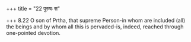 +++
title = "22 पुरुषः स"

+++
8.22 O son of Prtha, that supreme Person-in whom are included (all) the
beings and by whom all this is pervaded-is, indeed, reached through
one-pointed devotion.
